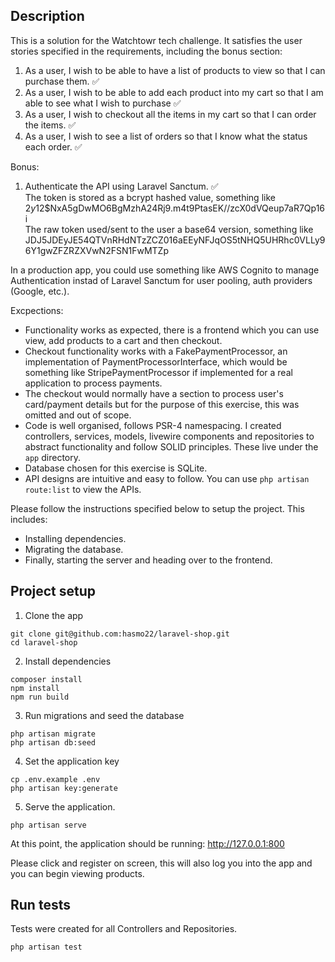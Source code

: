 ## Description

This is a solution for the Watchtowr tech challenge. It satisfies the user stories specified in the requirements, including the bonus section:

1. As a user, I wish to be able to have a list of products to view so that I can purchase them. ✅
2. As a user, I wish to be able to add each product into my cart so that I am able to see what I wish to purchase ✅
3. As a user, I wish to checkout all the items in my cart so that I can order the items. ✅
4. As a user, I wish to see a list of orders so that I know what the status each order. ✅

Bonus:
1. Authenticate the API using Laravel Sanctum. ✅ </br>
The token is stored as a bcrypt hashed value, something like $2y$12$NxA5gDwMO6BgMzhA24Rj9.m4t9PtasEK//zcX0dVQeup7aR7Qp16i </br>
The raw token used/sent to the user a base64 version, something like JDJ5JDEyJE54QTVnRHdNTzZCZ016aEEyNFJqOS5tNHQ5UHRhc0VLLy96Y1gwZFZRZXVwN2FSN1FwMTZp

In a production app, you could use something like AWS Cognito to manage Authentication instad of Laravel Sanctum for user pooling, auth providers (Google, etc.).

Excpections:
- Functionality works as expected, there is a frontend which you can use view, add products to a cart and then checkout. 
- Checkout functionality works with a FakePaymentProcessor, an implementation of PaymentProcessorInterface, which would be something like StripePaymentProcessor if implemented for a real application to process payments.
- The checkout would normally have a section to process user's card/payment details but for the purpose of this exercise, this was omitted and out of scope. 
- Code is well organised, follows PSR-4 namespacing. I created controllers, services, models, livewire components and repositories to abstract functionality and follow SOLID principles. These live under the ```app``` directory.
- Database chosen for this exercise is SQLite. 
- API designs are intuitive and easy to follow. You can use ```php artisan route:list``` to view the APIs.

Please follow the instructions specified below to setup the project. This includes:
- Installing dependencies.
- Migrating the database.
- Finally, starting the server and heading over to the frontend.

## Project setup

1. Clone the app
```
git clone git@github.com:hasmo22/laravel-shop.git
cd laravel-shop
```

2. Install dependencies
```
composer install
npm install
npm run build
```

3. Run migrations and seed the database
```
php artisan migrate
php artisan db:seed
```

4. Set the application key
```
cp .env.example .env
php artisan key:generate
```

5. Serve the application.
```
php artisan serve
```

At this point, the application should be running: http://127.0.0.1:800

Please click and register on screen, this will also log you into the app and you can begin viewing products.

## Run tests

Tests were created for all Controllers and Repositories.

```
php artisan test
```
